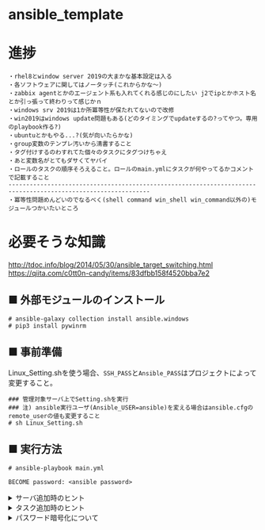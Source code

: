 # ansible_template
# 進捗
```
・rhel8とwindow server 2019の大まかな基本設定は入る
・各ソフトウェアに関してはノータッチ(これからかな～)
・zabbix agentとかのエージェント系も入れてくれる感じのにしたい j2でipとかホスト名とか引っ張って終わりって感じかｎ
・windows srv 2019は1か所冪等性が保たれてないので改修
・win2019はwindows update問題もある(どのタイミングでupdateするの?ってやつ。専用のplaybook作る?)
・ubuntuとかもやる...?(気が向いたらかな)
・group変数のテンプレ汚いから清書すること
・タグ付けするのわすれてた個々のタスクにタグつけちゃえ
・あと変数名がとてもダサくてヤバイ
・ロールのタスクの順序そろえること。ロールのmain.ymlにタスクが何やってるかコメントで記載すること
--------------------------------------------------------------------------------------------------------------
・冪等性問題めんどいのでなるべく(shell command win_shell win_command以外の)モジュールつかいたいところ
```
# 必要そうな知識
http://tdoc.info/blog/2014/05/30/ansible_target_switching.html  
https://qiita.com/c0tt0n-candy/items/83dfbb158f4520bba7e2
## ■ 外部モジュールのインストール
```
# ansible-galaxy collection install ansible.windows
# pip3 install pywinrm
```
## ■ 事前準備
Linux_Setting.shを使う場合、`SSH_PASS`と`Ansible_PASS`はプロジェクトによって変更すること。
```
### 管理対象サーバ上でSetting.shを実行
### 注) ansible実行ユーザ(Ansible_USER=ansible)を変える場合はansible.cfgのremote_userの値も変更すること
# sh Linux_Setting.sh
```
## ■ 実行方法
```
# ansible-playbook main.yml
```
```
BECOME password: <ansible password>
```

<details>
<summary>サーバ追加時のヒント</summary>
 
## ■ サーバ追加時のヒント
### 1. hostsファイルを編集する
```
# vi inventory/hosts
```
```
+  [GROUP_NAME]
+  HOST_NAME ansible_host=<IP-ADDRESS>

[OS_NAME]
+  HOST_NAME
```
### 2. 新規グループ変数を定義する
テンプレートがある場合は以下のようにやるが、テンプレートがない場合は一から作ること。
```
# cp -p group_vars/_template_<OS_NAME>.yml group_vars/<GROUP_NAME>.yml
```
```
### 必要に応じて変数を変更する
# vi group_vars/<GROUP_NAME>.yml
```
### 3. 新規Playbookを定義する
```
# vi playbooks/<GROUP_NAME>.yml
```
```
---
- hosts: <GROUP_NAME>
  vars_files:
    - ../group_vars/<GROUP_NAME>.yml
  roles:
    - role: <Role_Name>
```
### 4. 作成したPlaybookをインポート
```
### プロジェクト直下のmain.yml
# vi main.yml
```
```
+  - import_playbook: ./playbooks/<GROUP_NAME>.yml
```
### 5. シェルの実行
#### Linuxの場合
```
### ansibleサーバ上で実行
# sh Linux-Setting.sh
```
#### Windowsの場合
```
### 対象Windowsサーバ上で実行
> .\Windows-Setting.ps1
```
</details>

<details>
<summary>タスク追加時のヒント</summary>
 
## ■ タスク追加時のヒント

</details>

<details>
<summary>パスワード暗号化について</summary>

## ■ パスワード暗号化について
このテンプレートではパスワードの暗号化を施していないので暗号化の方法を以下に記す。
### 事前確認
```
### プロジェクト直下にいることを確認する
# pwd
```
```
/root/project
```
### 事前準備
```
### 復号用のパスワードを記載するファイルを作成
# mkdir group_vars/passwd
# touch group_vars/passwd/.vaultpass
# chmod 600 group_vars/passwd/.vaultpass
```
```
### 復号用のパスワードを記入
# echo "Password" > group_vars/passwd/.vaultpass
```
```
### 暗号化する変数を記載するファイルを作成
### 例としてansible_sudo_passなどを暗号化する
# vi group_vars/passwd/passwd.yml
```
```
+  ansible_sudo_pass: fuga
+  ansible_password: Password0
...
```
### 変数の暗号化
```
### 作成したパスワードをもとに変数を暗号化
# ansible-vault encrypt group_vars/passwd/passwd.yml --vault-password-file=group_vars/passwd/.vaultpass
```
```
Encryption successful
```
### ansible.cfgの編集
```
### 復号用パスワードの場所をansible.cfgに記載
# vi ansible.cfg
```
```
[defaults]
...
+  vault_password_file = ./group_vars/passwd/.vaultpass
```
### 既存設定の変更
```
### playbooks内の各playbookよりpasswd.ymlを変数として読み込む
### 以下を参考にしてください
# vi playbooks/BACKUP_SERVER.yml
```
```yml
---
- hosts: BACKUP_SERVER
  vars_files:
+   - ../group_vars/passwd.yml
    - ../group_vars/BACKUP_SERVER.yml
  roles:
    - role: common_windows_2019
```
```
### 暗号化した変数を使用する
# vi inventory/hosts
```
```
...
# For RHEL8
[RHEL8:vars]
ansible_user=ansible
ansible_sudo_pass="{{ ansible_sudo_pass }}"

# For Windows Server 2019
[WindowsServer2019:vars]
ansible_user=Administrator
ansible_password="{{ ansible_password }}"
ansible_connection=winrm
ansible_port=5986
ansible_winrm_server_cert_validation=ignore

ansible_become=yes
ansible_become_method=runas
ansible_become_user=Administrator
ansible_become_password="{{ ansible_password }}"
...
```

</details>
